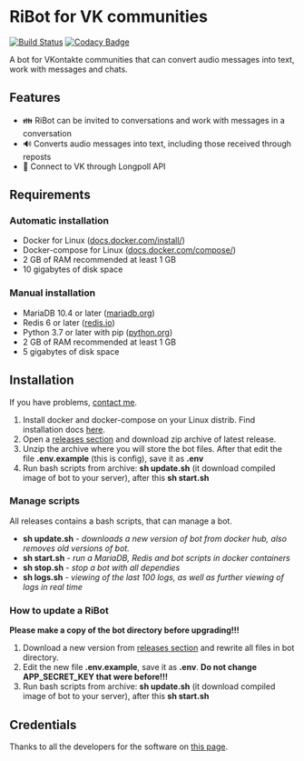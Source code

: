 # RiBot for VK communities
[![Build Status](https://travis-ci.com/Ridys/ribot.svg?branch=master)](https://travis-ci.com/Ridys/ribot) [![Codacy Badge](https://api.codacy.com/project/badge/Grade/c9dd4aade32848929ed2ec77e90d091d)](https://app.codacy.com/manual/Ridys/ribot?utm_source=github.com&utm_medium=referral&utm_content=Ridys/ribot&utm_campaign=Badge_Grade_Dashboard)

A bot for VKontakte communities that can convert audio messages into text, work with messages and chats.

## Features
  - 👪 RiBot can be invited to conversations and work with messages in a conversation
  - 🔊 Converts audio messages into text, including those received through reposts
  - 🔗 Connect to VK through Longpoll API

## Requirements
### Automatic installation
  - Docker for Linux ([docs.docker.com/install/](https://docs.docker.com/install/ "docs.docker.com/install/"))
  - Docker-compose for Linux ([docs.docker.com/compose/](https://docs.docker.com/compose/ "docs.docker.com/compose/"))
  - 2 GB of RAM recommended at least 1 GB
  - 10 gigabytes of disk space

### Manual installation
  - MariaDB 10.4 or later ([mariadb.org](https://mariadb.org/ "mariadb.org"))
  - Redis 6 or later ([redis.io](https://redis.io/ "redis.io"))
  - Python 3.7 or later with pip ([python.org](https://www.python.org/ "python.org"))
  - 2 GB of RAM recommended at least 1 GB
  - 5 gigabytes of disk space

## Installation
If you have problems, [contact me](https://dmitry.win "dmitry.win").

 1. Install docker and docker-compose on your Linux distrib. Find installation docs [here](https://docs.docker.com/install/ "docs.docker.com").
 2. Open a [releases section](https://github.com/Ridys/ribot/releases/ "github.com") and download zip archive of latest release.
 3. Unzip the archive where you will store the bot files. After that edit the file **.env.example** (this is config), save it as **.env**
 4. Run bash scripts from archive: **sh update.sh** (it download compiled image of bot to your server), after this **sh start.sh**

### Manage scripts
All releases contains a bash scripts, that can manage a bot.
  - **sh update.sh** - *downloads a new version of bot from docker hub, also removes old versions of bot.*
  - **sh start.sh** - *run a MariaDB, Redis and bot scripts in docker containers*
  - **sh stop.sh** - *stop a bot with all dependies*
  - **sh logs.sh** - *viewing of the last 100 logs, as well as further viewing of logs in real time*

### How to update a RiBot
**Please make a copy of the bot directory before upgrading!!!**
 1. Download a new version from [releases section](https://github.com/Ridys/ribot/releases/ "github.com") and rewrite all files in bot directory.
 2. Edit the new file **.env.example**, save it as **.env**. **Do not change APP_SECRET_KEY that were before!!!**
 3. Run bash scripts from archive: **sh update.sh** (it download compiled image of bot to your server), after this **sh start.sh**

## Credentials

Thanks to all the developers for the software on [this page](https://github.com/Ridys/ribot/network/dependencies "this page").